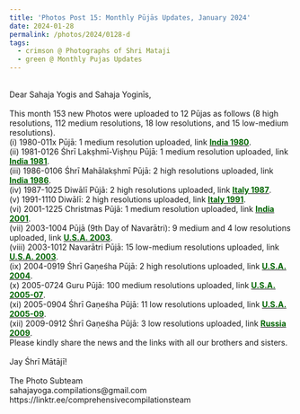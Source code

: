 ```yaml
---
title: 'Photos Post 15: Monthly Pūjās Updates, January 2024'
date: 2024-01-28
permalink: /photos/2024/0128-d
tags:
  - crimson @ Photographs of Shri Mataji
  - green @ Monthly Pujas Updates
---
```


<p>
<br>
Dear Sahaja Yogis and Sahaja Yoginīs,<br>
<br>
This month 153 new Photos were uploaded to 12 Pūjas as follows (8 high resolutions, 112 medium resolutions, 18 low resolutions, and 15 low-medium resolutions).<br>
(i) 1980-011x Pūjā: 1 medium resolution uploaded, link <a href="https://eternalmoments.smugmug.com/Countries/India/1980"> <font color="DarkGreen"><b>India 1980</b></font></a>.<br>
(ii) 1981-0126 Śhrī Lakṣhmī-Viṣhṇu Pūjā: 1 medium resolution uploaded, link <a href="https://eternalmoments.smugmug.com/Countries/India/1981"> <font color="DarkGreen"><b>India 1981</b></font></a>.<br>
(iii) 1986-0106 Śhrī Mahālakṣhmī Pūjā: 2 high resolutions uploaded, link <a href="https://eternalmoments.smugmug.com/Countries/India/1986"> <font color="DarkGreen"><b>India 1986</b></font></a>.<br>
(iv) 1987-1025 Diwālī Pūjā: 2 high resolutions uploaded, link <a href="https://eternalmoments.smugmug.com/Countries/Italy/1987"> <font color="DarkGreen"><b>Italy 1987</b></font></a>.<br>
(v) 1991-1110 Diwālī: 2 high resolutions uploaded, link <a href="https://eternalmoments.smugmug.com/Countries/Italy/1991"> <font color="DarkGreen"><b>Italy 1991</b></font></a>.<br>
(vi) 2001-1225 Christmas Pūjā: 1 medium resolution uploaded, link <a href="https://eternalmoments.smugmug.com/Countries/India/2001"> <font color="DarkGreen"><b>India 2001</b></font></a>.<br>
(vii) 2003-1004 Pūjā (9th Day of Navarātri): 9 medium and 4 low resolutions uploaded, link <a href="https://eternalmoments.smugmug.com/Countries/USA/2003"> <font color="DarkGreen"><b>U.S.A. 2003</b></font></a>.<br>
(viii) 2003-1012 Navarātri Pūjā: 15 low-medium resolutions uploaded, link <a href="https://eternalmoments.smugmug.com/Countries/USA/2003"> <font color="DarkGreen"><b>U.S.A. 2003</b></font></a>.<br>
(ix) 2004-0919 Śhrī Gaṇeśha Pūjā: 2 high resolutions uploaded, link <a href="https://eternalmoments.smugmug.com/Countries/USA/2004"> <font color="DarkGreen"><b>U.S.A. 2004</b></font></a>.<br>
(x) 2005-0724 Guru Pūjā: 100 medium resolutions uploaded, link <a href="https://eternalmoments.smugmug.com/Countries/USA/2005-07"> <font color="DarkGreen"><b>U.S.A. 2005-07</b></font></a>.<br>
(xi) 2005-0904 Śhrī Gaṇeśha Pūjā: 11 low resolutions uploaded, link <a href="https://eternalmoments.smugmug.com/Countries/USA/2005-09"> <font color="DarkGreen"><b>U.S.A. 2005-09</b></font></a>.<br>
(xii) 2009-0912 Śhrī Gaṇeśha Pūjā: 3 low resolutions uploaded, link <a href="https://eternalmoments.smugmug.com/Countries/Russia/2009"> <font color="DarkGreen"><b>Russia 2009</b></font></a>.<br>
Please kindly share the news and the links with all our brothers and sisters.<br>
<br>
Jay Śhrī Mātājī!<br>
<br>
The Photo Subteam<br>
sahajayoga.compilations@gmail.com<br>
https://linktr.ee/comprehensivecompilationsteam<br>
</p>
